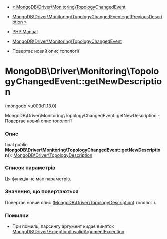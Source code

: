 - [«
MongoDB\Driver\Monitoring\TopologyChangedEvent](class.mongodb-driver-monitoring-topologychangedevent.md)
- [MongoDB\Driver\Monitoring\TopologyChangedEvent::getPreviousDescription
»](mongodb-driver-monitoring-topologychangedevent.getpreviousdescription.md)

- [PHP Manual](index.md)
- [MongoDB\Driver\Monitoring\TopologyChangedEvent](class.mongodb-driver-monitoring-topologychangedevent.md)
- Повертає новий опис топології

# MongoDB\Driver\Monitoring\TopologyChangedEvent::getNewDescription

(mongodb \>u003d1.13.0)

MongoDB\Driver\Monitoring\TopologyChangedEvent::getNewDescription -
Повертає новий опис топології

### Опис

final public
**MongoDB\Driver\Monitoring\TopologyChangedEvent::getNewDescription**():
[MongoDB\Driver\TopologyDescription](class.mongodb-driver-topologydescription.md)

### Список параметрів

Ця функція не має параметрів.

### Значення, що повертаються

Повертає новий опис
([MongoDB\Driver\TopologyDescription](class.mongodb-driver-topologydescription.md))
топології.

### Помилки

- При помилці парсингу аргумент кидає виняток
[MongoDB\Driver\Exception\InvalidArgumentException](class.mongodb-driver-exception-invalidargumentexception.md).

